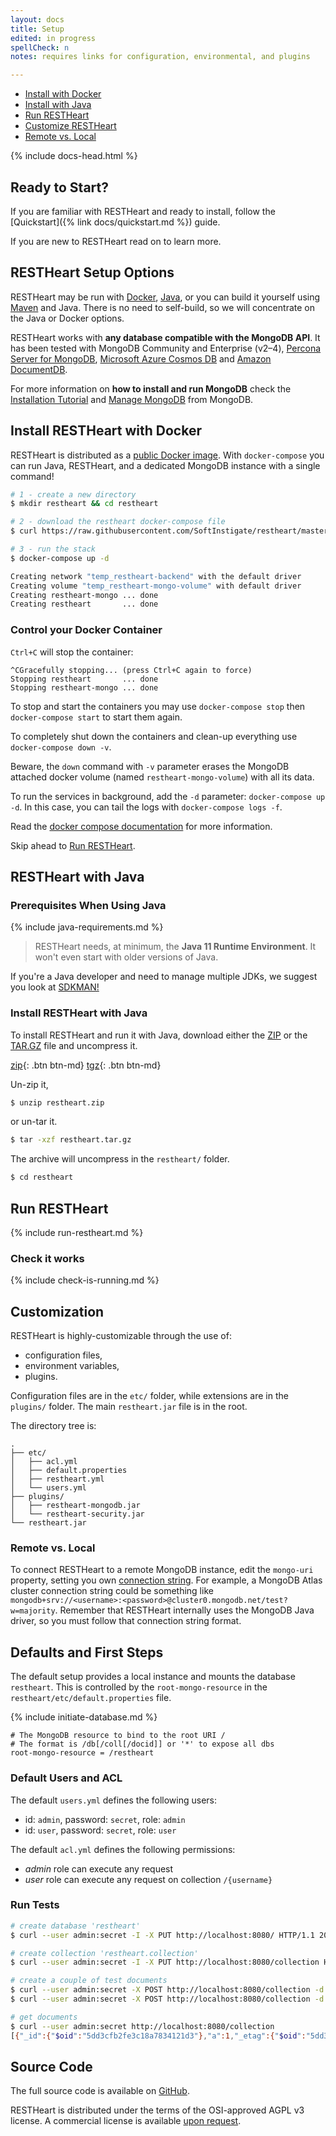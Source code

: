 ```yaml
---
layout: docs
title: Setup
edited: in progress
spellCheck: n
notes: requires links for configuration, environmental, and plugins

---
```


<div markdown="1" class="d-none d-xl-block col-xl-2 order-last bd-toc">

-   [Install with Docker](##install-restheart-with-docker)
-   [Install with Java](#restheart-with-java)
-   [Run RESTHeart](#run-restheart)
- 	[Customize RESTHeart](#customization)
-	[Remote vs. Local](#remote-vs-local)


</div>
<div markdown="1" class="col-12 col-md-9 col-xl-8 py-md-3 bd-content">

{% include docs-head.html %}

## Ready to Start?

If you are familiar with RESTHeart and ready to install, follow the [Quickstart]({% link docs/quickstart.md %}) guide.

If you are new to RESTHeart read on to learn more.

## RESTHeart Setup Options 

RESTHeart may be run with [Docker](#install-restheart-with-docker), [Java](#restheart-with-java), or you can build it yourself using [Maven](http://www.oracle.com/technetwork/java/javase/downloads/index.html) and Java. There is no need to self-build, so we will concentrate on the Java or Docker options.

RESTHeart works with **any database compatible with the MongoDB API**. It has been tested with MongoDB Community and Enterprise (v2–4), [Percona Server for MongoDB](https://www.percona.com/software/mongodb/percona-server-for-mongodb), [Microsoft Azure Cosmos DB](https://docs.microsoft.com/azure/cosmos-db/mongodb-introduction) and [Amazon DocumentDB](https://medium.com/softinstigate-team/how-to-create-a-web-api-for-aws-documentdb-using-restheart-987921df3ced).

For more information on **how to install and run MongoDB** check the [Installation Tutorial](https://docs.mongodb.com/manual/installation/#mongodb-community-edition-installation-tutorials) and [Manage MongoDB](https://docs.mongodb.com/manual/tutorial/manage-mongodb-processes/) from MongoDB.


## Install RESTHeart with Docker

RESTHeart is distributed as a [public Docker image](https://hub.docker.com/r/softinstigate/restheart). With `docker-compose` you can run Java, RESTHeart, and a dedicated MongoDB instance with a single command!

```bash
# 1 - create a new directory
$ mkdir restheart && cd restheart

# 2 - download the restheart docker-compose file
$ curl https://raw.githubusercontent.com/SoftInstigate/restheart/master/docker-compose.yml --output docker-compose.yml

# 3 - run the stack
$ docker-compose up -d

Creating network "temp_restheart-backend" with the default driver
Creating volume "temp_restheart-mongo-volume" with default driver
Creating restheart-mongo ... done
Creating restheart       ... done
```

### Control your Docker Container

`Ctrl+C` will stop the container:

```
^CGracefully stopping... (press Ctrl+C again to force)
Stopping restheart       ... done
Stopping restheart-mongo ... done
```

To stop and start the containers you may use `docker-compose stop` then `docker-compose start` to start them again. 

To completely shut down the containers and clean-up everything use `docker-compose down -v`. 

Beware, the `down` command with `-v` parameter erases the MongoDB attached docker volume (named `restheart-mongo-volume`) with all its data.

To run the services in background, add the `-d` parameter: `docker-compose up -d`. In this case, you can tail the logs with `docker-compose logs -f`. 

Read the [docker compose documentation](https://docs.docker.com/compose/) for more information.

Skip ahead to [Run RESTHeart](#run-restheart).

## RESTHeart with Java

### Prerequisites When Using Java

{% include java-requirements.md %}

> RESTHeart needs, at minimum, the **Java 11 Runtime Environment**. It won't even start with older versions of Java.

If you're a Java developer and need to manage multiple JDKs, we suggest you look at [SDKMAN!](https://sdkman.io)


### Install RESTHeart with Java

To install RESTHeart and run it with Java, download either the [ZIP](https://github.com/SoftInstigate/restheart/releases/download/5.0.0/restheart.zip) or the [TAR.GZ](https://github.com/SoftInstigate/restheart/releases/download/5.0.0/restheart.tar.gz) file and uncompress it.

[zip](https://github.com/SoftInstigate/restheart/releases/download/5.0.0/restheart.zip){: .btn btn-md}
[tgz](https://github.com/SoftInstigate/restheart/releases/download/5.0.0/restheart.tar.gz){: .btn btn-md}

Un-zip it,

```bash
$ unzip restheart.zip
```

or un-tar it.

```bash
$ tar -xzf restheart.tar.gz
```

The archive will uncompress in the `restheart/` folder.

```bash
$ cd restheart
```

## Run RESTHeart

{% include run-restheart.md %}

### Check it works

{% include check-is-running.md %}


## Customization 

RESTHeart is highly-customizable through the use of:
- configuration files,
- environment variables,
- plugins.

Configuration files are in the `etc/` folder, while extensions are in the `plugins/` folder. The main `restheart.jar` file is in the root.

The directory tree is:

```
.
├── etc/
│   ├── acl.yml
│   ├── default.properties
│   ├── restheart.yml
│   └── users.yml
├── plugins/
│   ├── restheart-mongodb.jar
│   └── restheart-security.jar
└── restheart.jar
```

<!-- this can later be moved to a configuration how to -->

### Remote vs. Local

To connect RESTHeart to a remote MongoDB instance, edit the `mongo-uri` property, setting you own [connection string](https://docs.mongodb.com/manual/reference/connection-string/). For example, a MongoDB Atlas cluster connection string could be something like `mongodb+srv://<username>:<password>@cluster0.mongodb.net/test?w=majority`. Remember that RESTHeart internally uses the MongoDB Java driver, so you must follow that connection string format.

## Defaults and First Steps

The default setup provides a local instance and mounts the database `restheart`. This is controlled by the `root-mongo-resource` in the `restheart/etc/default.properties` file.

{% include initiate-database.md %}

<!-- This requires further explanation, have relocated it to the best of my abilities -->

```properties
# The MongoDB resource to bind to the root URI /
# The format is /db[/coll[/docid]] or '*' to expose all dbs
root-mongo-resource = /restheart
```

### Default Users and ACL

The default `users.yml` defines the following users:

-   id: `admin`, password: `secret`, role: `admin`
-   id: `user`, password: `secret`, role: `user`

The default `acl.yml` defines the following permissions:

-   _admin_ role can execute any request
-   _user_ role can execute any request on collection `/{username}`

### Run Tests

```bash
# create database 'restheart'
$ curl --user admin:secret -I -X PUT http://localhost:8080/ HTTP/1.1 201 OK

# create collection 'restheart.collection'
$ curl --user admin:secret -I -X PUT http://localhost:8080/collection HTTP/1.1 201 OK

# create a couple of test documents
$ curl --user admin:secret -X POST http://localhost:8080/collection -d '{"a":1}' -H "Content-Type: application/json"
$ curl --user admin:secret -X POST http://localhost:8080/collection -d '{"a":2}' -H "Content-Type: application/json"

# get documents
$ curl --user admin:secret http://localhost:8080/collection
[{"_id":{"$oid":"5dd3cfb2fe3c18a7834121d3"},"a":1,"_etag":{"$oid":"5dd3cfb2439f805aea9d5130"}},{"_id":{"$oid":"5dd3cfb0fe3c18a7834121d1"},"a":2,"_etag":{"$oid":"5dd3cfb0439f805aea9d512f"}}]%
```

## Source Code

The full source code is available on [GitHub](https://github.com/SoftInstigate/restheart).

RESTHeart is distributed under the terms of the OSI-approved AGPL v3 license. A commercial license is available [upon request](mailto:ask@restheart.org).


</div>

